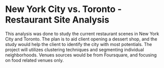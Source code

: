 # New York City vs. Toronto - Restaurant Site Analysis

This analysis was done to study the current restaurant scenes in New York City and Toronto. The plan is to aid client opening a dessert shop, and the study would help the client to identify the city with most potentials. The project will utilizes clustering techniques and segmenting individual neighborhoods. Venues sources would be from Foursquare, and focusing on food related venues only.
